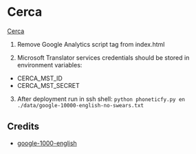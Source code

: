 # Cerca

[Cerca](http://cerca-language.herokuapp.com)

1. Remove Google Analytics script tag from index.html

2. Microsoft Translator services credentials should be stored in environment variables:
  * CERCA_MST_ID
  * CERCA_MST_SECRET

3. After deployment run in ssh shell:
`python phoneticfy.py en ./data/google-10000-english-no-swears.txt`

## Credits
* [google-1000-english](https://github.com/first20hours/google-10000-english)